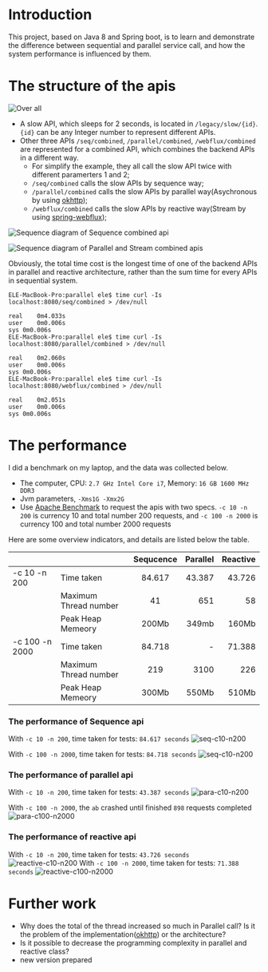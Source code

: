 # Introduction
This project, based on Java 8 and Spring boot, is to learn and demonstrate the difference between sequential and parallel service call, and how the system performance is influenced by them.

# The structure of the apis

![Over all](src/docs/images/overall.png)

* A slow API, which sleeps for 2 seconds, is located in `/legacy/slow/{id}`. `{id}` can be any Integer number to represent different APIs.
* Other three APIs `/seq/combined`, `/parallel/combined`, `/webflux/combined` are represented for a combined API, which combines the backend APIs in a different way.
  * For simplify the example, they all call the slow API twice with different paramerters 1 and 2;
  * `/seq/combined` calls the slow APIs by sequence way;
  * `/parallel/combined` calls the slow APIs by parallel way(Asychronous by using [okhttp](https://github.com/square/okhttp/));
  * `/webflux/combined` calls the slow APIs by reactive way(Stream by using [spring-webflux](https://docs.spring.io/spring/docs/current/spring-framework-reference/web-reactive.html));

![Sequence diagram of Sequence combined api](src/docs/uml/seq.png)

![Sequence diagram of Parallel and Stream combined apis](src/docs/uml/parallel-stream.png)

Obviously, the total time cost is the longest time of one of the backend APIs in parallel and reactive architecture, rather than the sum time for every APIs in sequential system.

```$shell
ELE-MacBook-Pro:parallel ele$ time curl -Is localhost:8080/seq/combined > /dev/null

real	0m4.033s
user	0m0.006s
sys	0m0.006s
ELE-MacBook-Pro:parallel ele$ time curl -Is localhost:8080/parallel/combined > /dev/null

real	0m2.060s
user	0m0.006s
sys	0m0.006s
ELE-MacBook-Pro:parallel ele$ time curl -Is localhost:8080/webflux/combined > /dev/null

real	0m2.051s
user	0m0.006s
sys	0m0.006s
```

# The performance

I did a benchmark on my laptop, and the data was collected below.

* The computer, CPU: `2.7 GHz Intel Core i7`, Memory: `16 GB 1600 MHz DDR3`
* Jvm parameters, `-Xms1G -Xmx2G`
* Use [Apache Benchmark](https://httpd.apache.org/docs/2.4/programs/ab.html) to request the apis with two specs. `-c 10 -n 200` is currency 10 and total number 200 requests, and `-c 100 -n 2000` is currency 100 and total number 2000 requests

Here are some overview indicators, and details are listed below the table.

| &nbsp;        | &nbsp;        | Sequcence           | Parallel  | Reactive  |
| ------------- | ------------- |:-------------:| -----:| -----:|
| -c 10 -n 200  | Time taken     | 84.617 | 43.387 | 43.726 |
| &nbsp;  | Maximum Thread number    | 41 | 651 | 58 |
| &nbsp;  | Peak Heap Memeory     | 200Mb | 349mb | 160Mb |
| -c 100 -n 2000  | Time taken     | 84.718 | - | 71.388 |
| &nbsp;  | Maximum Thread number    | 219 | 3100 | 226 |
| &nbsp;  | Peak Heap Memeory     | 300Mb | 550Mb | 510Mb |

### The performance of Sequence api 
With `-c 10 -n 200`, time taken for tests:   `84.617 seconds`
![seq-c10-n200](src/docs/images/seq-c10-n200.png)

With `-c 100 -n 2000`, time taken for tests:   `84.718 seconds`
![seq-c10-n200](src/docs/images/seq-c100-n2000.png)
### The performance of parallel api
With `-c 10 -n 200`, time taken for tests:   `43.387 seconds`
![para-c10-n200](src/docs/images/para-c10-n200.png)

With `-c 100 -n 2000`, the `ab` crashed until finished `898` requests completed
![para-c100-n2000](src/docs/images/para-c100-n2000.png)

### The performance of reactive api
With `-c 10 -n 200`, time taken for tests:   `43.726 seconds`
![reactive-c10-n200](src/docs/images/reactive-c10-n200.png)
With `-c 100 -n 2000`, time taken for tests:   `71.388 seconds`
![reactive-c100-n2000](src/docs/images/reactive-c100-n2000.png)

# Further work
* Why does the total of the thread increased so much in Parallel call? Is it the problem of the implementation([okhttp](https://github.com/square/okhttp/)) or the architecture?
* Is it possible to decrease the programming complexity in parallel and reactive class?
* new version prepared
